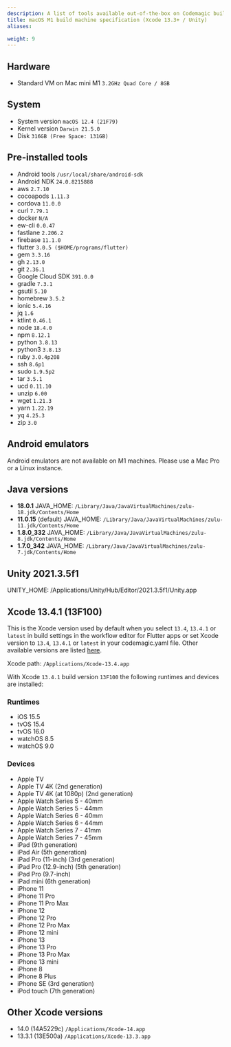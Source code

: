 ```yaml
---
description: A list of tools available out-of-the-box on Codemagic build machines.
title: macOS M1 build machine specification (Xcode 13.3+ / Unity)
aliases:

weight: 9
---
```


## Hardware

- Standard VM on Mac mini M1 `3.2GHz Quad Core / 8GB`

## System

- System version `macOS 12.4 (21F79)`
- Kernel version `Darwin 21.5.0`
- Disk `316GB (Free Space: 131GB)`

## Pre-installed tools

- Android tools `/usr/local/share/android-sdk`
- Android NDK `24.0.8215888`
- aws `2.7.10`
- cocoapods `1.11.3`
- cordova `11.0.0`
- curl `7.79.1`
- docker `N/A`
- ew-cli `0.0.47`
- fastlane `2.206.2`
- firebase `11.1.0`
- flutter `3.0.5 ($HOME/programs/flutter)`
- gem `3.3.16`
- gh `2.13.0`
- git `2.36.1`
- Google Cloud SDK `391.0.0`
- gradle `7.3.1`
- gsutil `5.10`
- homebrew `3.5.2`
- ionic `5.4.16`
- jq `1.6`
- ktlint `0.46.1`
- node `18.4.0`
- npm `8.12.1`
- python `3.8.13`
- python3 `3.8.13`
- ruby `3.0.4p208`
- ssh `8.6p1`
- sudo `1.9.5p2`
- tar `3.5.1`
- ucd `0.11.10`
- unzip `6.00`
- wget `1.21.3`
- yarn `1.22.19`
- yq `4.25.3`
- zip `3.0`

## Android emulators

Android emulators are not available on M1 machines. Please use a Mac Pro or a Linux instance.

## Java versions

- **18.0.1** JAVA_HOME: `/Library/Java/JavaVirtualMachines/zulu-18.jdk/Contents/Home`
- **11.0.15** (default) JAVA_HOME: `/Library/Java/JavaVirtualMachines/zulu-11.jdk/Contents/Home`
- **1.8.0_332** JAVA_HOME: `/Library/Java/JavaVirtualMachines/zulu-8.jdk/Contents/Home`
- **1.7.0_342** JAVA_HOME: `/Library/Java/JavaVirtualMachines/zulu-7.jdk/Contents/Home`

## Unity 2021.3.5f1

UNITY_HOME: /Applications/Unity/Hub/Editor/2021.3.5f1/Unity.app

## Xcode 13.4.1 (13F100)

This is the Xcode version used by default when you select `13.4`, `13.4.1` or `latest` in build settings in the workflow
editor for Flutter apps or set Xcode version to `13.4`, `13.4.1` or `latest` in your codemagic.yaml file.
Other available versions are listed [here](#other-xcode-versions).

Xcode path: `/Applications/Xcode-13.4.app`

With Xcode `13.4.1` build version `13F100` the following runtimes and devices are installed:

### Runtimes

- iOS 15.5
- tvOS 15.4
- tvOS 16.0
- watchOS 8.5
- watchOS 9.0

### Devices

- Apple TV
- Apple TV 4K (2nd generation)
- Apple TV 4K (at 1080p) (2nd generation)
- Apple Watch Series 5 - 40mm
- Apple Watch Series 5 - 44mm
- Apple Watch Series 6 - 40mm
- Apple Watch Series 6 - 44mm
- Apple Watch Series 7 - 41mm
- Apple Watch Series 7 - 45mm
- iPad (9th generation)
- iPad Air (5th generation)
- iPad Pro (11-inch) (3rd generation)
- iPad Pro (12.9-inch) (5th generation)
- iPad Pro (9.7-inch)
- iPad mini (6th generation)
- iPhone 11
- iPhone 11 Pro
- iPhone 11 Pro Max
- iPhone 12
- iPhone 12 Pro
- iPhone 12 Pro Max
- iPhone 12 mini
- iPhone 13
- iPhone 13 Pro
- iPhone 13 Pro Max
- iPhone 13 mini
- iPhone 8
- iPhone 8 Plus
- iPhone SE (3rd generation)
- iPod touch (7th generation)

## Other Xcode versions

- 14.0 (14A5229c) `/Applications/Xcode-14.app`
- 13.3.1 (13E500a) `/Applications/Xcode-13.3.app`
